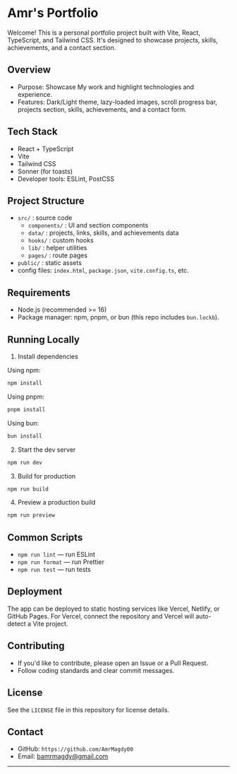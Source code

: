 # Amr's Portfolio

Welcome! This is a personal portfolio project built with Vite, React, TypeScript, and Tailwind CSS. It's designed to showcase projects, skills, achievements, and a contact section.

## Overview

- Purpose: Showcase My work and highlight technologies and experience.
- Features: Dark/Light theme, lazy-loaded images, scroll progress bar, projects section, skills, achievements, and a contact form.

## Tech Stack

- React + TypeScript
- Vite
- Tailwind CSS
- Sonner (for toasts)
- Developer tools: ESLint, PostCSS

## Project Structure

- `src/` : source code
  - `components/` : UI and section components
  - `data/` : projects, links, skills, and achievements data
  - `hooks/` : custom hooks
  - `lib/` : helper utilities
  - `pages/` : route pages
- `public/` : static assets
- config files: `index.html`, `package.json`, `vite.config.ts`, etc.

## Requirements

- Node.js (recommended >= 16)
- Package manager: npm, pnpm, or bun (this repo includes `bun.lockb`).

## Running Locally

1. Install dependencies

Using npm:

```bash
npm install
```

Using pnpm:

```bash
pnpm install
```

Using bun:

```bash
bun install
```

2. Start the dev server

```bash
npm run dev
```

3. Build for production

```bash
npm run build
```

4. Preview a production build

```bash
npm run preview
```

## Common Scripts

- `npm run lint` — run ESLint
- `npm run format` — run Prettier
- `npm run test` — run tests

## Deployment

The app can be deployed to static hosting services like Vercel, Netlify, or GitHub Pages. For Vercel, connect the repository and Vercel will auto-detect a Vite project.

## Contributing

- If you'd like to contribute, please open an Issue or a Pull Request.
- Follow coding standards and clear commit messages.

## License

See the `LICENSE` file in this repository for license details.

## Contact

- GitHub: `https://github.com/AmrMagdy00`
- Email: bamrmagdy@gmail.com

---
